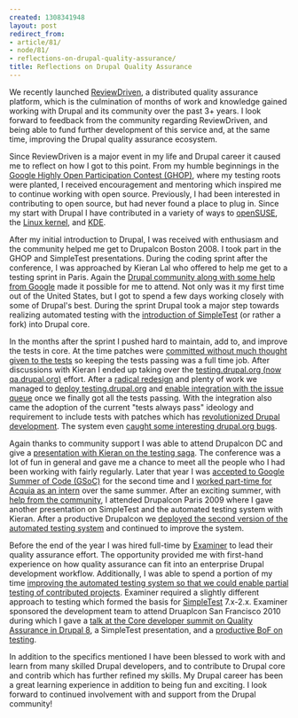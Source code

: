 ```yaml
---
created: 1308341948
layout: post
redirect_from:
- article/81/
- node/81/
- reflections-on-drupal-quality-assurance/
title: Reflections on Drupal Quality Assurance
---
```

We recently launched <a href="http://blog.reviewdriven.com/announcing-reviewdriven-distributed-quality-assurance-platform">ReviewDriven</a>, a distributed quality assurance platform, which is the culmination of months of work and knowledge gained working with Drupal and its community over the past 3+ years. I look forward to feedback from the community regarding ReviewDriven, and being able to fund further development of this service and, at the same time, improving the Drupal quality assurance ecosystem.

Since ReviewDriven is a major event in my life and Drupal career it caused me to reflect on how I got to this point. From my humble beginnings in the <a href="http://code.google.com/opensource/ghop/2007-8/">Google Highly Open Participation Contest (GHOP)</a>, where my testing roots were planted, I received encouragement and mentoring which inspired me to continue working with open source. Previously, I had been interested in contributing to open source, but had never found a place to plug in. Since my start with Drupal I have contributed in a variety of ways to <a href="http://opensuse.org/">openSUSE</a>, the <a href="https://kernel.org/">Linux kernel</a>, and <a href="http://kde.org/">KDE</a>.

After my initial introduction to Drupal, I was received with enthusiasm and the community helped me get to Drupalcon Boston 2008. I took part in the GHOP and SimpleTest presentations. During the coding sprint after the conference, I was approached by Kieran Lal who offered to help me get to a testing sprint in Paris. Again the <a href="/thanks-for-fundraising-paris-coding-sprint-unit-testing">Drupal community along with some help from Google</a> made it possible for me to attend. Not only was it my first time out of the United States, but I got to spend a few days working closely with some of Drupal's best. During the sprint Drupal took a major step towards realizing automated testing with the <a href="/success-at-paris-coding-sprint">introduction of SimpleTest</a> (or rather a fork) into Drupal core.

In the months after the sprint I pushed hard to maintain, add to, and improve the tests in core. At the time patches were <a href="/core-patches-need-to-update-tests-as-well">committed without much thought given to the tests</a> so keeping the tests passing was a full time job. After discussions with Kieran I ended up taking over the <a href="http://qa.drupal.org/">testing.drupal.org (now qa.drupal.org)</a> effort. After a <a href="/automated-patch-testing-%28testing.drupal.org%29-realized">radical redesign</a> and plenty of work we managed to <a href="/testing.drupal.org-is-running">deploy testing.drupal.org</a> and <a href="/testing-results-on-drupal.org">enable integration with the issue queue</a> once we finally got all the tests passing. With the integration also came the adoption of the current "tests always pass" ideology and requirement to include tests with patches which has <a href="http://boombatower.com/news/automated-testing-changing-landscape-drupal">revolutionized Drupal development</a>. The system even <a href="/simpletest-never-sleeps">caught some interesting drupal.org bugs</a>.

Again thanks to community support I was able to attend Drupalcon DC and give a <a href="/dcdc-automated-testing">presentation with Kieran on the testing saga</a>. The conference was a lot of fun in general and gave me a chance to meet all the people who I had been working with fairly regularly. Later that year I was <a href="/soc-2009-accepted">accepted to Google Summer of Code (GSoC)</a> for the second time and I <a href="/acquia-internship">worked part-time for Acquia as an intern</a> over the same summer. After an exciting summer, with <a href="/help-us-get-to-drupalcon-paris-2009">help from the community</a>, I attended Drupalcon Paris 2009 where I gave another presentation on SimpleTest and the automated testing system with Kieran. After a productive Drupalcon we <a href="/drupal-automated-testing-system-2.0-launched">deployed the second version of the automated testing system</a> and continued to improve the system. 

Before the end of the year I was hired full-time by <a href="http://examiner.com/">Examiner</a> to lead their quality assurance effort. The opportunity provided me with first-hand experience on how quality assurance can fit into an enterprise Drupal development workflow. Additionally, I was able to spend a portion of my time <a href="/automated-testing-2.2-and-the-future">improving the automated testing system so that we could enable partial testing of contributed projects</a>. Examiner required a slightly different approach to testing which formed the basis for <a href="http://drupal.org/project/simpletest">SimpleTest</a> 7.x-2.x. Examiner sponsored the development team to attend Druaplcon San Francisco 2010 during which I gave a <a href="/drupalcon-sf-core-developer-summit-quality-assurance-in-drupal-8">talk at the Core developer summit on Quality Assurance in Drupal 8</a>, a SimpleTest presentation, and a <a href="/drupalcon-sf-quality-assurance-thoughts">productive BoF on testing</a>.

In addition to the specifics mentioned I have been blessed to work with and learn from many skilled Drupal developers, and to contribute to Drupal core and contrib which has further refined my skills. My Drupal career has been a great learning experience in addition to being fun and exciting. I look forward to continued involvement with and support from the Drupal community!
